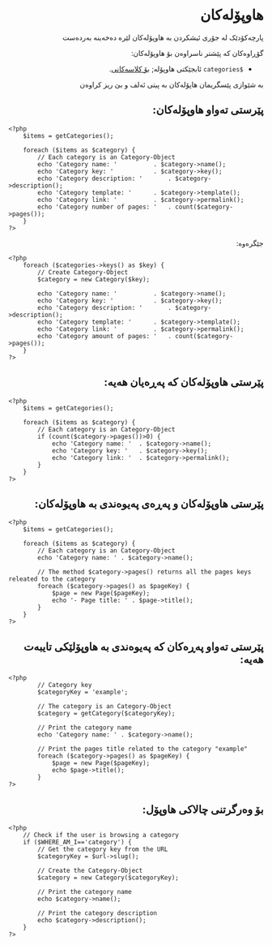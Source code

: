 <div dir="rtl" >
	
# هاوپۆلەکان
<!-- position: 5 -->

پارچەکۆدێک لە جۆری ئیشکردن بە هاوپۆلەکان لێرە دەخەینە بەردەست

گۆڕاوەکان کە پێشتر ناسراوەن بۆ هاوپۆلەکان:

- `$categories` ئابجێکتی هاوپۆلە; [بۆ کلاسەکانی](https://github.com/bludit/bludit/blob/master/bl-kernel/categories.class.php).

<div class="note">
بە شێوازی پێسگریمان هاپۆلەکان بە پیتی ئەلف و بێ ریز کراوەن
</div>

<h2 id="list-all-categories">پێرستی تەواو هاوپۆلەکان:</h2>
</div>

```
<?php
	$items = getCategories();

	foreach ($items as $category) {
		// Each category is an Category-Object
		echo 'Category name: '			. $category->name();
		echo 'Category key: ' 			. $category->key();
		echo 'Category description: ' 		. $category->description();
		echo 'Category template: ' 		. $category->template();
		echo 'Category link: ' 			. $category->permalink();
		echo 'Category number of pages: ' 	. count($category->pages());
	}
?>
```

<div dir="rtl" >
جێگرەوە:
</div>

```
<?php
	foreach ($categories->keys() as $key) {
		// Create Category-Object
		$category = new Category($key);

		echo 'Category name: '			. $category->name();
		echo 'Category key: ' 			. $category->key();
		echo 'Category description: ' 		. $category->description();
		echo 'Category template: ' 		. $category->template();
		echo 'Category link: ' 			. $category->permalink();
		echo 'Category amount of pages: ' 	. count($category->pages());
	}
?>
```

<div dir="rtl" >
<h2 id="list-categories-that-have-pages">پێرستی هاوپۆلەکان کە پەڕەیان هەیە:</h2>
</div>

```
<?php
	$items = getCategories();

	foreach ($items as $category) {
		// Each category is an Category-Object
		if (count($category->pages())>0) {
			echo 'Category name: '	. $category->name();
			echo 'Category key: ' 	. $category->key();
			echo 'Category link: ' 	. $category->permalink();
		}
	}
?>
```

<div dir="rtl" >
<h2 id="list-all-categories-and-pages">پێرستی هاوپۆلەکان و پەڕەی پەیوەندی بە هاوپۆلەکان:</h2>
</div>

```
<?php
	$items = getCategories();

	foreach ($items as $category) {
		// Each category is an Category-Object
		echo 'Category name: ' . $category->name();

		// The method $category->pages() returns all the pages keys releated to the category
		foreach ($category->pages() as $pageKey) {
			$page = new Page($pageKey);
			echo '- Page title: ' . $page->title();
		}
	}
?>
```

<div dir="rtl" >
<h2 id="list-all-pages-related-to-a-particular-category">پێرستی تەواو پەڕەکان کە پەیوەندی بە هاوپۆلێکی تایبەت هەیە:</h2>
</div>

```
<?php
        // Category key
        $categoryKey = 'example';

		// The category is an Category-Object
        $category = getCategory($categoryKey);

        // Print the category name
        echo 'Category name: ' . $category->name();

        // Print the pages title related to the category "example"
        foreach ($category->pages() as $pageKey) {
			$page = new Page($pageKey);
			echo $page->title();
        }
?>
```

<div dir="rtl" >
<h2 id="get-the-active-category">بۆ وەرگرتنی چالاکی هاوپۆل:</h2>
</div>
	
```
<?php
	// Check if the user is browsing a category
	if ($WHERE_AM_I=='category') {
		// Get the category key from the URL
		$categoryKey = $url->slug();

		// Create the Category-Object
		$category = new Category($categoryKey);

		// Print the category name
		echo $category->name();

		// Print the category description
		echo $category->description();
	}
?>
```
